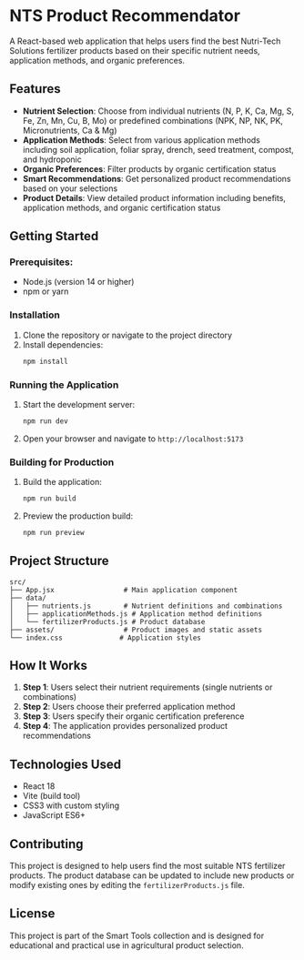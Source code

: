 # NTS Product Recommendator

A React-based web application that helps users find the best Nutri-Tech Solutions fertilizer products based on their specific nutrient needs, application methods, and organic preferences.

## Features

- **Nutrient Selection**: Choose from individual nutrients (N, P, K, Ca, Mg, S, Fe, Zn, Mn, Cu, B, Mo) or predefined combinations (NPK, NP, NK, PK, Micronutrients, Ca & Mg)
- **Application Methods**: Select from various application methods including soil application, foliar spray, drench, seed treatment, compost, and hydroponic
- **Organic Preferences**: Filter products by organic certification status
- **Smart Recommendations**: Get personalized product recommendations based on your selections
- **Product Details**: View detailed product information including benefits, application methods, and organic certification status

## Getting Started

### Prerequisites:

- Node.js (version 14 or higher)
- npm or yarn

### Installation

1. Clone the repository or navigate to the project directory
2. Install dependencies:
   ```bash
   npm install
   ```

### Running the Application

1. Start the development server:
   ```bash
   npm run dev
   ```

2. Open your browser and navigate to `http://localhost:5173`

### Building for Production

1. Build the application:
   ```bash
   npm run build
   ```

2. Preview the production build:
   ```bash
   npm run preview
   ```

## Project Structure

```
src/
├── App.jsx                 # Main application component
├── data/
│   ├── nutrients.js        # Nutrient definitions and combinations
│   ├── applicationMethods.js # Application method definitions
│   └── fertilizerProducts.js # Product database
├── assets/                 # Product images and static assets
└── index.css              # Application styles
```

## How It Works

1. **Step 1**: Users select their nutrient requirements (single nutrients or combinations)
2. **Step 2**: Users choose their preferred application method
3. **Step 3**: Users specify their organic certification preference
4. **Step 4**: The application provides personalized product recommendations

## Technologies Used

- React 18
- Vite (build tool)
- CSS3 with custom styling
- JavaScript ES6+

## Contributing

This project is designed to help users find the most suitable NTS fertilizer products. The product database can be updated to include new products or modify existing ones by editing the `fertilizerProducts.js` file.

## License

This project is part of the Smart Tools collection and is designed for educational and practical use in agricultural product selection.

<!-- Last updated: 2024-06-24 --> 